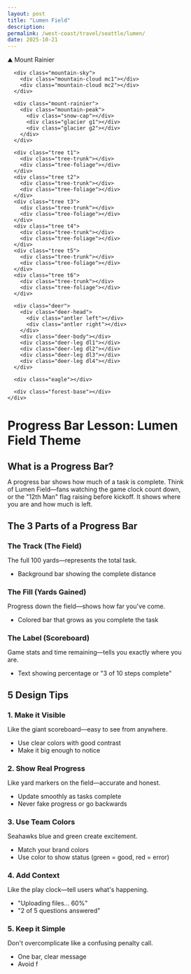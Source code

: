 ```yaml
---
layout: post
title: "Lumen Field"
description: 
permalink: /west-coast/travel/seattle/lumen/
date: 2025-10-21
---
```


<html lang="en">
<head>
<meta charset="UTF-8">
<meta name="viewport" content="width=device-width, initial-scale=1.0">
<title>Mount Rainier National Park</title>
<style>
  * {
    box-sizing: border-box;
    margin: 0;
    padding: 0;
  }
  
  body {
    font-family: system-ui, -apple-system, sans-serif;
    background: linear-gradient(135deg, #2c5f7c, #1a3f56);
    min-height: 100vh;
    display: flex;
    align-items: center;
    justify-content: center;
    overflow: hidden;
  }
  
  .container {
    width: min(1200px, 95vw);
    height: min(700px, 90vh);
    border-radius: 20px;
    overflow: hidden;
    box-shadow: 0 20px 60px rgba(0,0,0,.5);
    position: relative;
  }
  
  .rainier-scene {
    background: linear-gradient(180deg, #87CEEB 0%, #a4c8e1 40%, #d5e5f0 100%);
    width: 100%;
    height: 100%;
    position: relative;
  }
  
  .mountain-sky {
    position: absolute;
    top: 0;
    left: 0;
    right: 0;
    height: 65%;
  }
  
  .mountain-cloud {
    position: absolute;
    background: rgba(255,255,255,.75);
    border-radius: 100px;
    animation: driftCloud 35s linear infinite;
  }
  
  .mc1 {
    width: 120px;
    height: 50px;
    top: 15%;
    left: -150px;
  }
  
  .mc1:before {
    content: "";
    position: absolute;
    width: 60px;
    height: 60px;
    background: rgba(255,255,255,.75);
    border-radius: 50%;
    top: -25px;
    left: 30px;
  }
  
  .mc2 {
    width: 100px;
    height: 45px;
    top: 25%;
    left: -200px;
    animation-delay: 10s;
  }
  
  @keyframes driftCloud {
    to { transform: translateX(calc(100vw + 250px)); }
  }
  
  .mount-rainier {
    position: absolute;
    bottom: 35%;
    left: 50%;
    transform: translateX(-50%);
    width: 500px;
    height: 350px;
  }
  
  .mountain-peak {
    position: absolute;
    bottom: 0;
    left: 50%;
    transform: translateX(-50%);
    width: 0;
    height: 0;
    border-left: 250px solid transparent;
    border-right: 250px solid transparent;
    border-bottom: 350px solid #8a9ba8;
    filter: drop-shadow(0 10px 30px rgba(0,0,0,.3));
  }
  
  .snow-cap {
    position: absolute;
    top: 0;
    left: 50%;
    transform: translateX(-50%);
    width: 0;
    height: 0;
    border-left: 150px solid transparent;
    border-right: 150px solid transparent;
    border-bottom: 200px solid #fff;
    filter: drop-shadow(0 0 20px rgba(255,255,255,.8));
  }
  
  .glacier {
    position: absolute;
    width: 80px;
    height: 150px;
    background: linear-gradient(180deg, rgba(255,255,255,.9), rgba(200,220,240,.7));
    top: 140px;
    clip-path: polygon(30% 0%, 70% 0%, 100% 100%, 0% 100%);
  }
  
  .g1 { left: 35%; }
  .g2 { right: 35%; }
  
  .forest-base {
    position: absolute;
    bottom: 0;
    left: 0;
    right: 0;
    height: 35%;
    background: linear-gradient(180deg, #2d5016 0%, #1e3a0f 100%);
  }
  
  .tree {
    position: absolute;
    bottom: 35%;
    width: 30px;
    height: 80px;
  }
  
  .tree-trunk {
    position: absolute;
    bottom: 0;
    left: 50%;
    transform: translateX(-50%);
    width: 8px;
    height: 25px;
    background: #5a3a1f;
    border-radius: 2px;
  }
  
  .tree-foliage {
    position: absolute;
    bottom: 20px;
    left: 50%;
    transform: translateX(-50%);
    width: 0;
    height: 0;
    border-left: 15px solid transparent;
    border-right: 15px solid transparent;
    border-bottom: 60px solid #2d5016;
  }
  
  .tree.t1 { left: 15%; }
  .tree.t2 { left: 25%; bottom: 32%; }
  .tree.t3 { left: 35%; }
  .tree.t4 { right: 30%; }
  .tree.t5 { right: 20%; bottom: 33%; }
  .tree.t6 { right: 10%; }
  
  .deer {
    position: absolute;
    bottom: 35%;
    left: 45%;
    width: 50px;
    height: 60px;
    animation: graze 6s ease-in-out infinite;
  }
  
  .deer-body {
    width: 40px;
    height: 30px;
    background: linear-gradient(135deg, #8b6f47, #6d5838);
    border-radius: 40%;
    position: absolute;
    bottom: 20px;
    border: 2px solid #5a3a1f;
  }
  
  .deer-head {
    width: 20px;
    height: 24px;
    background: #8b6f47;
    border-radius: 50% 50% 40% 40%;
    position: absolute;
    top: 0;
    left: 0;
    border: 2px solid #5a3a1f;
  }
  
  .antler {
    position: absolute;
    width: 3px;
    height: 15px;
    background: #5a3a1f;
    top: -2px;
  }
  
  .antler.left { left: 4px; transform: rotate(-20deg); }
  .antler.right { right: 4px; transform: rotate(20deg); }
  
  .antler:before {
    content: "";
    position: absolute;
    width: 3px;
    height: 8px;
    background: #5a3a1f;
    top: 4px;
    left: -3px;
    transform: rotate(-45deg);
  }
  
  .deer-leg {
    width: 6px;
    height: 20px;
    background: #6d5838;
    position: absolute;
    bottom: 0;
    border-radius: 2px;
    border: 1px solid #5a3a1f;
  }
  
  .dl1 { left: 8px; }
  .dl2 { left: 18px; }
  .dl3 { right: 10px; }
  .dl4 { right: 2px; }
  
  @keyframes graze {
    0%, 100% { transform: translateX(0); }
    50% { transform: translateX(30px); }
  }
  
  .eagle {
    position: absolute;
    width: 40px;
    height: 18px;
    top: 20%;
    left: -60px;
    animation: soar 20s linear infinite;
  }
  
  .eagle:before,
  .eagle:after {
    content: "";
    position: absolute;
    width: 20px;
    height: 12px;
    background: transparent;
    border-top: 4px solid #5a3a1f;
    border-radius: 50%;
  }
  
  .eagle:before {
    left: 0;
    animation: eagleFlap 2s ease-in-out infinite;
  }
  
  .eagle:after {
    right: 0;
    animation: eagleFlap 2s ease-in-out infinite reverse;
  }
  
  @keyframes soar {
    to { left: 110%; top: 30%; }
  }
  
  @keyframes eagleFlap {
    0%, 100% { transform: rotateX(0deg); }
    50% { transform: rotateX(40deg); }
  }
  
  .label {
    position: absolute;
    top: 20px;
    left: 20px;
    background: rgba(255,255,255,.95);
    padding: 12px 24px;
    border-radius: 12px;
    font-weight: 700;
    font-size: 20px;
    color: #1a3f56;
    box-shadow: 0 8px 20px rgba(0,0,0,.3);
  }
</style>
</head>
<body>
  <div class="container">
    <div class="rainier-scene">
      <div class="label">⛰️ Mount Rainier</div>
      
      <div class="mountain-sky">
        <div class="mountain-cloud mc1"></div>
        <div class="mountain-cloud mc2"></div>
      </div>
      
      <div class="mount-rainier">
        <div class="mountain-peak">
          <div class="snow-cap"></div>
          <div class="glacier g1"></div>
          <div class="glacier g2"></div>
        </div>
      </div>
      
      <div class="tree t1">
        <div class="tree-trunk"></div>
        <div class="tree-foliage"></div>
      </div>
      <div class="tree t2">
        <div class="tree-trunk"></div>
        <div class="tree-foliage"></div>
      </div>
      <div class="tree t3">
        <div class="tree-trunk"></div>
        <div class="tree-foliage"></div>
      </div>
      <div class="tree t4">
        <div class="tree-trunk"></div>
        <div class="tree-foliage"></div>
      </div>
      <div class="tree t5">
        <div class="tree-trunk"></div>
        <div class="tree-foliage"></div>
      </div>
      <div class="tree t6">
        <div class="tree-trunk"></div>
        <div class="tree-foliage"></div>
      </div>
      
      <div class="deer">
        <div class="deer-head">
          <div class="antler left"></div>
          <div class="antler right"></div>
        </div>
        <div class="deer-body"></div>
        <div class="deer-leg dl1"></div>
        <div class="deer-leg dl2"></div>
        <div class="deer-leg dl3"></div>
        <div class="deer-leg dl4"></div>
      </div>
      
      <div class="eagle"></div>
      
      <div class="forest-base"></div>
    </div>
  </div>
</body>
</html>

# Progress Bar Lesson: Lumen Field Theme

## What is a Progress Bar?
A progress bar shows how much of a task is complete. Think of Lumen Field—fans watching the game clock count down, or the "12th Man" flag raising before kickoff. It shows where you are and how much is left.

## The 3 Parts of a Progress Bar

### The Track (The Field)
The full 100 yards—represents the total task.
- Background bar showing the complete distance

### The Fill (Yards Gained)
Progress down the field—shows how far you've come.
- Colored bar that grows as you complete the task

### The Label (Scoreboard)
Game stats and time remaining—tells you exactly where you are.
- Text showing percentage or "3 of 10 steps complete"

## 5 Design Tips

### 1. Make it Visible
Like the giant scoreboard—easy to see from anywhere.
- Use clear colors with good contrast
- Make it big enough to notice

### 2. Show Real Progress
Like yard markers on the field—accurate and honest.
- Update smoothly as tasks complete
- Never fake progress or go backwards

### 3. Use Team Colors
Seahawks blue and green create excitement.
- Match your brand colors
- Use color to show status (green = good, red = error)

### 4. Add Context
Like the play clock—tell users what's happening.
- "Uploading files... 60%"
- "2 of 5 questions answered"

### 5. Keep it Simple
Don't overcomplicate like a confusing penalty call.
- One bar, clear message
- Avoid f